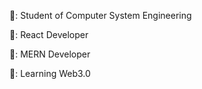 📌: Student of Computer System Engineering

📌: React Developer

📌: MERN Developer

📌: Learning Web3.0
